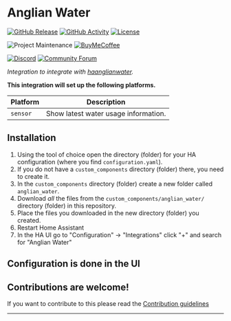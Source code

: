 # Anglian Water

[![GitHub Release][releases-shield]][releases]
[![GitHub Activity][commits-shield]][commits]
[![License][license-shield]](LICENSE)

![Project Maintenance][maintenance-shield]
[![BuyMeCoffee][buymecoffeebadge]][buymecoffee]

[![Discord][discord-shield]][discord]
[![Community Forum][forum-shield]][forum]

_Integration to integrate with [haanglianwater][haanglianwater]._

**This integration will set up the following platforms.**

| Platform | Description                          |
| -------- | ------------------------------------ |
| `sensor` | Show latest water usage information. |

## Installation

1. Using the tool of choice open the directory (folder) for your HA configuration (where you find `configuration.yaml`).
1. If you do not have a `custom_components` directory (folder) there, you need to create it.
1. In the `custom_components` directory (folder) create a new folder called `anglian_water`.
1. Download _all_ the files from the `custom_components/anglian_water/` directory (folder) in this repository.
1. Place the files you downloaded in the new directory (folder) you created.
1. Restart Home Assistant
1. In the HA UI go to "Configuration" -> "Integrations" click "+" and search for "Anglian Water"

## Configuration is done in the UI

<!---->

## Contributions are welcome!

If you want to contribute to this please read the [Contribution guidelines](CONTRIBUTING.md)

---

[haanglianwater]: https://github.com/pantherale0/haanglianwater
[buymecoffee]: https://www.buymeacoffee.com/pantherale0
[buymecoffeebadge]: https://img.shields.io/badge/buy%20me%20a%20coffee-donate-yellow.svg?style=for-the-badge
[commits-shield]: https://img.shields.io/github/commit-activity/y/pantherale0/haanglianwater.svg?style=for-the-badge
[commits]: https://github.com/pantherale0/haanglianwater/commits/main
[discord]: https://discord.gg/Qa5fW2R
[discord-shield]: https://img.shields.io/discord/330944238910963714.svg?style=for-the-badge
[exampleimg]: example.png
[forum-shield]: https://img.shields.io/badge/community-forum-brightgreen.svg?style=for-the-badge
[forum]: https://community.home-assistant.io/
[license-shield]: https://img.shields.io/github/license/pantherale0/haanglianwater.svg?style=for-the-badge
[maintenance-shield]: https://img.shields.io/badge/maintainer-Joakim%20Sørensen%20%40pantherale0-blue.svg?style=for-the-badge
[releases-shield]: https://img.shields.io/github/release/pantherale0/haanglianwater.svg?style=for-the-badge
[releases]: https://github.com/pantherale0/haanglianwater/releases
